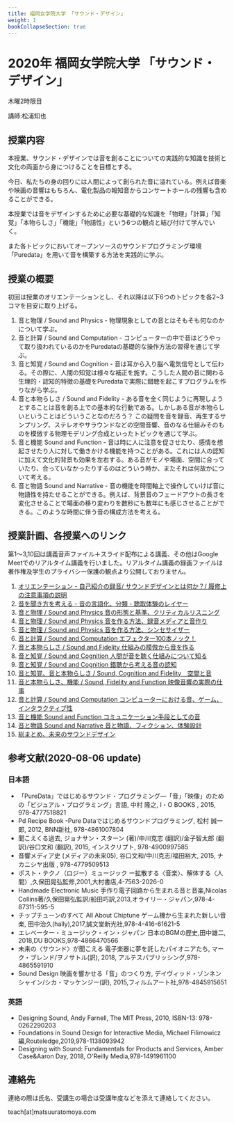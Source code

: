 ```yaml
---
title: 福岡女学院大学 「サウンド・デザイン」
weight: 1
bookCollapseSection: true
---
```

# 2020年 福岡女学院大学 「サウンド・デザイン」

木曜2時限目

講師:松浦知也

## 授業内容

本授業、サウンド・デザインでは音を創ることについての実践的な知識を技術と文化の両面から身につけることを目標とする。

今日、私たちの身の回りには人間によって創られた音に溢れている。例えば音楽や映画の音響はもちろん、電化製品の報知音からコンサートホールの残響も含めることができる。

本授業では音をデザインするために必要な基礎的な知識を「物理」「計算」「知覚」「本物らしさ」「機能」「物語性」という6つの観点と結び付けて学んでいく。

また各トピックにおいてオープンソースのサウンドプログラミング環境「Puredata」を用いて音を構築する方法を実践的に学ぶ。

## 授業の概要
初回は授業のオリエンテーションとし、それ以降は以下6つのトピックを各2~3コマを目安に取り上げる。

1. 音と物理 / Sound and Physics - 物理現象としての音とはそもそも何なのかについて学ぶ。
2. 音と計算 / Sound and Computation - コンピューターの中で音はどうやって取り扱われているのかをPuredataの基礎的な操作方法の習得を通じて学ぶ。
3. 音と知覚 / Sound and Cognition - 音は耳から入り脳へ電気信号として伝わる。その際に、人間の知覚は様々な補正を施す。こうした人間の音に関わる生理的・認知的特徴の基礎をPuredataで実際に錯聴を起こすプログラムを作りながら学ぶ。
4. 音と本物らしさ / Sound and Fidelity - ある音を全く同じように再現しようとすることは音を創る上での基本的な行動である。しかしある音が本物らしいということはどういうことなのだろう？ この疑問を音を録音、再生するサンプリング、ステレオやサラウンドなどの空間音響、音のなる仕組みそのものを模倣する物理モデリング合成といったトピックを通じて学ぶ。
5. 音と機能 Sound and Function - 音は時に人に注意を促させたり、感情を想起させたり人に対して働きかける機能を持つことがある。これには人の認知に加えて文化的背景も効果を左右する。ある音がモノや場面、空間に合っていたり、合っていなかったりするのはどういう時か、またそれは何故かについて考える。
6. 音と物語 Sound and Narrative - 音の機能を時間軸上で操作していけば音に物語性を持たせることができる。例えば、背景音のフェードアウトの長さを変化させることで場面の移り変わりを数秒にも数年にも感じさせることができる。このような時間に伴う音の構成方法を考える。

## 授業計画、各授業へのリンク

第1〜3,10回は講義音声ファイル＋スライド配布による講義、その他はGoogle Meetでのリアルタイム講義を行いました。リアルタイム講義の録画ファイルは著作権及学生のプライバシー保護の観点より公開しておりません。

1. [オリエンテーション - 自己紹介の録音/ サウンドデザインとは何か？/ 履修上の注意事項の説明](class-1)
2. [音を聞き方を考える - 音の言語化、分類 - 聴取体験のレイヤー](class-2)
3. [音と物理 / Sound and Physics 音の形態と基準、クリティカルリスニング](class-3)
4. [音と物理 / Sound and Physics 音を作る方法、録音メディアと音作り](class-4)
5. [音と物理 / Sound and Physics 音を作る方法、シンセサイザー](class-5)
6. [音と計算 / Sound and Computation エフェクター100本ノック！](class-6)
7. [音と本物らしさ / Sound and Fidelity 仕組みの模倣から音を作る](class-7)
8. [音と知覚 / Sound and Cognition 人間が音を聴く仕組みについて知る](class-8)
9. [音と知覚 / Sound and Cognition  錯聴から考える音の認知](class-9)
10. [音と知覚、音と本物らしさ / Sound, Cognition and Fidelity　空間と音](class-10)
11. [音と本物らしさ、機能 / Sound, Fidelity and Function 映像音響の実際の仕事](class-11)
12. [音と計算 / Sound and Computation コンピューターにおける音、ゲーム、インタラクティブ性](class-12)
13. [音と機能 Sound and Function コミュニケーション手段としての音](class-13)
14. [音と物語 Sound and Narrative 音と物語、フィクション、体験設計](class-14)
15. [総まとめ、未来のサウンドデザイン](class-15)


## 参考文献(2020-08-06 update)

### 日本語

- 「PureData」ではじめるサウンド・プログラミング―「音」「映像」のための「ビジュアル・プログラミング」言語, 中村 隆之, I・O BOOKS , 2015, 978-4777518821
- Pd Recipe Book -Pure Dataではじめるサウンドプログラミング, 松村 誠一郎, 2012, BNN新社, 978-4861007804
- 聞こえくる過去, ジョナサン・スターン (著)/中川克志 (翻訳)/金子智太郎 (翻訳)/谷口文和 (翻訳), 2015, インスクリプト, 978-4900997585
- 音響メディア史 (メディアの未来05), 谷口文和/中川克志/福田裕大, 2015, ナカニシヤ出版 , 978-4779509513
- ポスト・テクノ（ロジー）ミュージック ー拡散する〈音楽〉、解体する〈人間〉,久保田晃弘監修,2001,大村書店,4-7563-2026-0
- Handmade Electronic Music 手作り電子回路から生まれる音と音楽,Nicolas Collins著/久保田晃弘監訳/船田巧訳,2013,オライリー・ジャパン,978-4-87311-595-5
- チップチューンのすべて All About Chiptune ゲーム機から生まれた新しい音楽, 田中治久(hally),2017,誠文堂新光社,978-4-416-61621-5
- エレベーター・ミュージック・イン・ジャパン 日本のBGMの歴史,田中雄二, 2018,DU BOOKS,978-4866470566
- 未来の〈サウンド〉が聞こえる 電子楽器に夢を託したパイオニアたち, マーク・ブレンド/ヲノサトル(訳), 2018, アルテスパブリッシング,978-4865591910
- Sound Design 映画を響かせる「音」のつくり方, デイヴィッド・ゾンネンシャイン/シカ・マッケンジー(訳), 2015,フィルムアート社,978-4845915651 

### 英語

- Designing Sound, Andy Farnell, The MIT Press, 2010, ISBN-13: 978-0262290203
- Foundations in Sound Design for Interactive Media, Michael Filimowicz編,Routeledge,2019,978-1138093942
- Designing with Sound: Fundamentals for Products and Services, Amber Case&Aaron Day, 2018, O'Reilly Media,978-1491961100


## 連絡先

連絡の際は氏名、受講生の場合は受講年度などを添えて連絡してください。

teach\[at\]matsuuratomoya.com